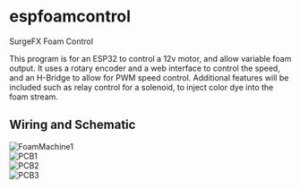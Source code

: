 # espfoamcontrol
SurgeFX Foam Control

This program is for an ESP32 to control a 12v motor, and allow variable foam output. It uses a rotary encoder and a web interface to control the speed, and an H-Bridge to allow for PWM speed control. 
Additional features will be included such as relay control for a solenoid, to inject color dye into the foam stream.  

## Wiring and Schematic

![FoamMachine1](https://github.com/user-attachments/assets/cebfa078-48c4-4998-bf73-f549c292f36a)  
![PCB1](https://github.com/user-attachments/assets/744f18f8-0a73-4f0c-90e3-b44d2cb0887a)  
![PCB2](https://github.com/user-attachments/assets/814d6247-c12e-4a90-af42-5c6c97b74fa3)  
![PCB3](https://github.com/user-attachments/assets/71561678-2167-4e50-a5d8-fdf5c034b158)  
